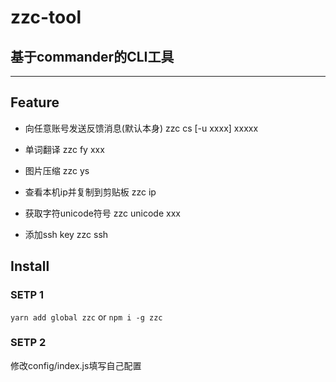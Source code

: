 # zzc-tool
## 基于commander的CLI工具
---

## Feature

- 向任意账号发送反馈消息(默认本身) zzc cs [-u xxxx]  xxxxx

- 单词翻译 zzc fy xxx

- 图片压缩 zzc ys

- 查看本机ip并复制到剪贴板 zzc ip 

- 获取字符unicode符号 zzc unicode xxx

- 添加ssh key zzc ssh

## Install
### SETP 1
`yarn add global zzc`
or
`npm i -g zzc `
### SETP 2
修改config/index.js填写自己配置
